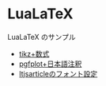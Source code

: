 LuaLaTeX
========
LuaLaTeX のサンプル
- [tikz+数式](lt-tikz-math.pdf?raw=true)
- [pgfplot+日本語注釈](lt-pgfplot.pdf?raw=true)
- [ltjsarticleのフォント設定](lt-ltjsarticle-font.pdf?raw=true)
